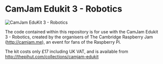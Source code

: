 # CamJam Edukit 3 - Robotics

![CamJam EduKit 3 - Robotics](http://camjam.me/wp-content/uploads/2015/09/Edukit3_1500-Alex-Eames-sm.jpg)

The code contained within this repository is for use with the CamJam Edukit 3 - Robotics, created by the organisers of The Cambridge Raspberry Jam (http://camjam.me), an event for fans of the Raspberry Pi.

The kit costs only £17 including UK VAT, and is available from http://thepihut.com/collections/camjam-edukit
